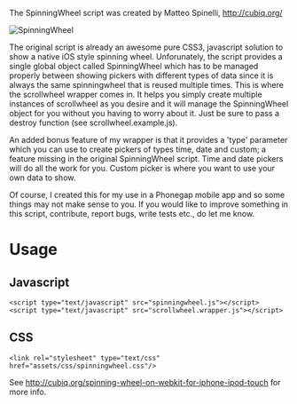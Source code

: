 The SpinningWheel script was created by Matteo Spinelli, http://cubiq.org/

![SpinningWheel](http://static.cubiq.org/uploads/2009/03/Spinning-Wheel-slot-machine-alike.jpeg)

The original script is already an awesome pure CSS3, javascript solution to show a native iOS style spinning wheel. 
Unforunately, the script provides a single global object called SpinningWheel which has to be managed properly between
showing pickers with different types of data since it is always the same spinningwheel that is reused multiple times. This is
where the scrollwheel wrapper comes in. It helps you simply create multiple instances of scrollwheel as you desire and it will
manage the SpinningWheel object for you without you having to worry about it. Just be sure to pass a destroy function (see scrollwheel.example.js).

An added bonus feature of my wrapper is that it provides a 'type' parameter which you can use to create pickers of types time, date and custom; a feature missing in the original SpinningWheel script. 
Time and date pickers will do all the work for you. Custom picker is where you want to use your own data to show.

Of course, I created this for my use in a Phonegap mobile app and so some things may not make sense to you. If you would like to improve something in this script, contribute, 
report bugs, write tests etc., do let me know.

# Usage

## Javascript
```
<script type="text/javascript" src="spinningwheel.js"></script>
<script type="text/javascript" src="scrollwheel.wrapper.js"></script>
```

## CSS
```
<link rel="stylesheet" type="text/css" href="assets/css/spinningwheel.css"/>
```

See http://cubiq.org/spinning-wheel-on-webkit-for-iphone-ipod-touch for more info.